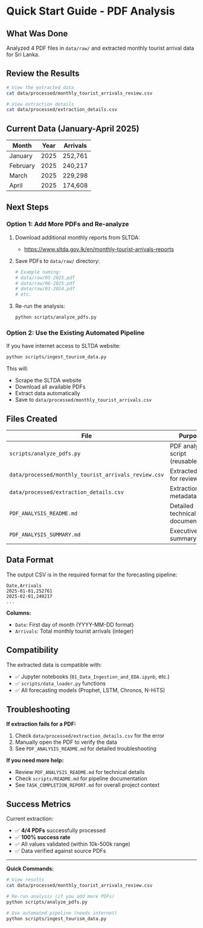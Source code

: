 # Quick Start Guide - PDF Analysis

## What Was Done

Analyzed 4 PDF files in `data/raw/` and extracted monthly tourist arrival data for Sri Lanka.

## Review the Results

```bash
# View the extracted data
cat data/processed/monthly_tourist_arrivals_review.csv

# View extraction details
cat data/processed/extraction_details.csv
```

## Current Data (January-April 2025)

| Month | Year | Arrivals |
|-------|------|----------|
| January | 2025 | 252,761 |
| February | 2025 | 240,217 |
| March | 2025 | 229,298 |
| April | 2025 | 174,608 |

## Next Steps

### Option 1: Add More PDFs and Re-analyze

1. Download additional monthly reports from SLTDA:
   - https://www.sltda.gov.lk/en/monthly-tourist-arrivals-reports

2. Save PDFs to `data/raw/` directory:
   ```bash
   # Example naming:
   # data/raw/05-2025.pdf
   # data/raw/06-2025.pdf
   # data/raw/01-2024.pdf
   # etc.
   ```

3. Re-run the analysis:
   ```bash
   python scripts/analyze_pdfs.py
   ```

### Option 2: Use the Existing Automated Pipeline

If you have internet access to SLTDA website:

```bash
python scripts/ingest_tourism_data.py
```

This will:
- Scrape the SLTDA website
- Download all available PDFs
- Extract data automatically
- Save to `data/processed/monthly_tourist_arrivals.csv`

## Files Created

| File | Purpose |
|------|---------|
| `scripts/analyze_pdfs.py` | PDF analysis script (reusable) |
| `data/processed/monthly_tourist_arrivals_review.csv` | Extracted data for review |
| `data/processed/extraction_details.csv` | Extraction metadata |
| `PDF_ANALYSIS_README.md` | Detailed technical documentation |
| `PDF_ANALYSIS_SUMMARY.md` | Executive summary |

## Data Format

The output CSV is in the required format for the forecasting pipeline:

```csv
Date,Arrivals
2025-01-01,252761
2025-02-01,240217
...
```

**Columns:**
- `Date`: First day of month (YYYY-MM-DD format)
- `Arrivals`: Total monthly tourist arrivals (integer)

## Compatibility

The extracted data is compatible with:
- ✅ Jupyter notebooks (`01_Data_Ingestion_and_EDA.ipynb`, etc.)
- ✅ `scripts/data_loader.py` functions
- ✅ All forecasting models (Prophet, LSTM, Chronos, N-HiTS)

## Troubleshooting

**If extraction fails for a PDF:**
1. Check `data/processed/extraction_details.csv` for the error
2. Manually open the PDF to verify the data
3. See `PDF_ANALYSIS_README.md` for detailed troubleshooting

**If you need more help:**
- Review `PDF_ANALYSIS_README.md` for technical details
- Check `scripts/README.md` for pipeline documentation
- See `TASK_COMPLETION_REPORT.md` for overall project context

## Success Metrics

Current extraction:
- ✅ **4/4 PDFs** successfully processed
- ✅ **100% success rate**
- ✅ All values validated (within 10k-500k range)
- ✅ Data verified against source PDFs

---

**Quick Commands:**

```bash
# View results
cat data/processed/monthly_tourist_arrivals_review.csv

# Re-run analysis (if you add more PDFs)
python scripts/analyze_pdfs.py

# Use automated pipeline (needs internet)
python scripts/ingest_tourism_data.py
```
